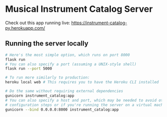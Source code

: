 Musical Instrument Catalog Server
=================================

Check out this app running live: https://instrument-catalog-py.herokuapp.com/

Running the server locally
--------------------------

```bash
# Here's the most simple option, which runs on port 8000
flask run
# You can also specify a port (assuming a UNIX-style shell)
flask run --port 5000

# To run more similarly to production:
heroku local web # This requires you to have the Heroku CLI installed

# Do the same without requiring external dependencies
gunicorn instrument_catalog:app
# You can also specify a host and port, which may be needed to avoid other OS
# configuration steps or if you're running the server on a virtual machine.
gunicorn --bind 0.0.0.0:8000 instrument_catalog:app
```
